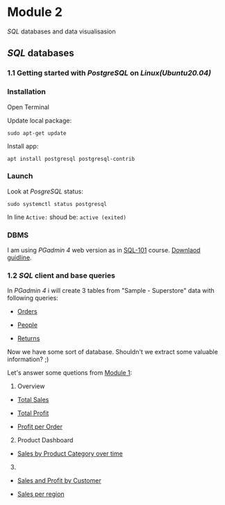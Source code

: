 # Module 2

_SQL_ databases and data visualisasion

## _SQL_ databases

### 1.1 Getting started with _PostgreSQL_ on _Linux(Ubuntu20.04)_

### Installation

Open Terminal

Update local package:
```
sudo apt-get update
```
Install app:
```
apt install postgresql postgresql-contrib
```

### Launch
Look at _PosgreSQL_ status:
```
sudo systemctl status postgresql
```
In line `Active:` shoud be: `active (exited)
`   
### DBMS
I am using _PGadmin 4_ web version as in [SQL-101](https://www.youtube.com/watch?v=jP2dsNqXeYU&list=PLg5SS_4L6LYuE4z-3BgLYGkZrs-cF4Tep&index=3) course.
[Downlaod guidline](https://www.pgadmin.org/download/pgadmin-4-apt/).

### 1.2 _SQL_ client and base queries

In _PGadmin 4_ i will create 3 tables from "Sample - Superstore" data with following queries:

- [Orders](https://github.com/Vainane/DE-101/blob/main/Module%202/orders.sql)

- [People](https://github.com/Vainane/DE-101/blob/main/Module%202/people.sql)

- [Returns](https://github.com/Vainane/DE-101/blob/main/Module%202/returns.sql)

Now we have some sort of database. Shouldn't we extract some valuable information? ;)

Let's answer some quetions from [Module 1](https://github.com/Data-Learn/data-engineering/tree/master/DE-101%20Modules/Module01/DE%20-%20101%20Lab%201.1#%D0%B0%D0%BD%D0%B0%D0%BB%D0%B8%D1%82%D0%B8%D0%BA%D0%B0-%D0%B2-excel):

1. Overview

- [Total Sales](https://github.com/Vainane/DE-101/blob/main/Module%202/queries.sql)

- [Total Profit](https://github.com/Vainane/DE-101/blob/main/Module%202/queries.sql)

- [Profit per Order](https://github.com/Vainane/DE-101/blob/main/Module%202/queries.sql)

2. Product Dashboard

- [Sales by Product Category over time](https://github.com/Vainane/DE-101/blob/main/Module%202/queries.sql)

3.

- [Sales and Profit by Customer](https://github.com/Vainane/DE-101/blob/main/Module%202/queries.sql)

- [Sales per region](https://github.com/Vainane/DE-101/blob/main/Module%202/queries.sql)

